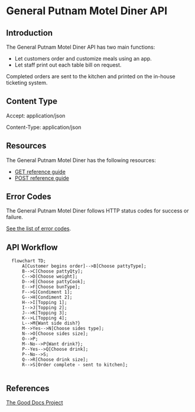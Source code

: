 # General Putnam Motel Diner API

## Introduction

The General Putnam Motel Diner API has two main functions: 

- Let customers order and customize meals using an app.
- Let staff print out each table bill on request.

Completed orders are sent to the kitchen and printed on the in-house ticketing system.

## Content Type

Accept: application/json

Content-Type: application/json

## Resources

The General Putnam Motel Diner has the following resources: 

- [GET reference guide](https://github.com/JoeWainer/api-final-project/blob/main/get-reference-guide.md)
- [POST reference guide](https://github.com/JoeWainer/api-final-project/blob/main/post-reference-guide.md)

## Error Codes

The General Putnam Motel Diner follows HTTP status codes for success or failure. 

[See the list of error codes](https://github.com/JoeWainer/api-final-project/blob/main/error-codes.md). 

## API Workflow

```mermaid
  flowchart TD;
      A[Customer begins order]-->B[Choose pattyType];
      B-->C[Choose pattyQty];
      C-->D[Choose weight];
      D-->E[Choose pattyCook];
      E-->F[Choose bunType];
      F-->G[Condiment 1];
      G-->H[Condiment 2];
      H-->I[Topping 1];
      I-->J[Topping 2];
      J-->K[Topping 3];
      K-->L[Topping 4];
      L-->M{Want side dish?}
      M-->Yes-->N[Choose sides type];
      N-->O[Choose sides size];
      O-->P;
      M--No-->P{Want drink?};
      P--Yes-->Q[Choose drink];
      P--No-->S;
      Q-->R[Choose drink size];
      R-->S[Order complete - sent to kitchen];
```

```jsx

```

## References 
[The Good Docs Project](https://github.com/thegooddocsproject)

